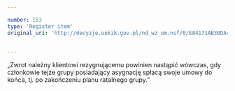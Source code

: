 ```yaml
---

number: 153
type: 'Register item'
original_uri: 'http://decyzje.uokik.gov.pl/nd_wz_um.nsf/0/E84171AB30DA48B2C12572DD00329445?OpenDocument'


---
```


„Zwrot należny klientowi rezygnującemu powinien nastąpić wówczas, gdy członkowie tejże grupy posiadający asygnację spłacą swoje umowy do końca, tj. po zakończeniu planu ratalnego grupy.”
